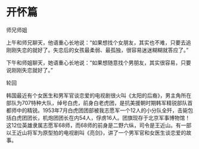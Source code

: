 # 开怀篇

师兄师姐 

上午和师兄聊天，他语重心长地说：“如果想找个女朋友，其实也不难，只要去追刚刚失恋的就好了。失恋后的女孩最柔弱、最孤独，很容易迷迷糊糊就答应了。” 

下午和师姐聊天，她语重心长地说：“如果想随意找个男朋友，其实很容易，只要说刚刚失恋就好了。” 

轮回 

韩国最近有个女医生和男军官谈恋爱的电视剧很火叫《太阳的后裔》，男主角所在部队为707特种大队，绰号白虎，前身白老虎团，是抗美援朝时期韩军精锐部队首都师中的精锐。1953年7月白虎团团部被我志愿军一个12人的小分队全歼，击毙包括白虎团团长，机炮团团长在内54人，俘虏16人。团旗现存于北京军事博物馆！这12位英雄隶属志愿军68师，而68师的前身是二野六纵，司令是王近山。有一部以王近山将军为原型拍的电视剧叫《亮剑》，讲了一个男军官和女医生谈恋爱的故事。